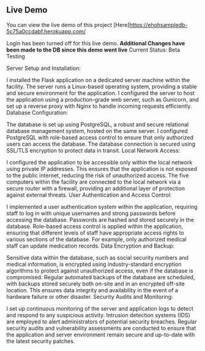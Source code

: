 ## Live Demo

You can view the live demo of this project [Here]https://ehohsampledb-5c75a0ccdabf.herokuapp.com/

Login has been turned off for this live demo. 
**Additional Changes have been made to the DB since this demo went live**
Current Status: Beta Testing

Server Setup and Installation:

I installed the Flask application on a dedicated server machine within the facility. The server runs a Linux-based operating system, providing a stable and secure environment for the application.
I configured the server to host the application using a production-grade web server, such as Gunicorn, and set up a reverse proxy with Nginx to handle incoming requests efficiently.
Database Configuration:

The database is set up using PostgreSQL, a robust and secure relational database management system, hosted on the same server. I configured PostgreSQL with role-based access control to ensure that only authorized users can access the database.
The database connection is secured using SSL/TLS encryption to protect data in transit.
Local Network Access:

I configured the application to be accessible only within the local network using private IP addresses. This ensures that the application is not exposed to the public internet, reducing the risk of unauthorized access.
The five computers within the facility are connected to the local network via a secure router with a firewall, providing an additional layer of protection against external threats.
User Authentication and Access Control:

I implemented a user authentication system within the application, requiring staff to log in with unique usernames and strong passwords before accessing the database. Passwords are hashed and stored securely in the database.
Role-based access control is applied within the application, ensuring that different levels of staff have appropriate access rights to various sections of the database. For example, only authorized medical staff can update medication records.
Data Encryption and Backup:

Sensitive data within the database, such as social security numbers and medical information, is encrypted using industry-standard encryption algorithms to protect against unauthorized access, even if the database is compromised.
Regular automated backups of the database are scheduled, with backups stored securely both on-site and in an encrypted off-site location. This ensures data integrity and availability in the event of a hardware failure or other disaster.
Security Audits and Monitoring:

I set up continuous monitoring of the server and application logs to detect and respond to any suspicious activity. Intrusion detection systems (IDS) are employed to alert administrators of potential security breaches.
Regular security audits and vulnerability assessments are conducted to ensure that the application and server environment remain secure and up-to-date with the latest security patches.
